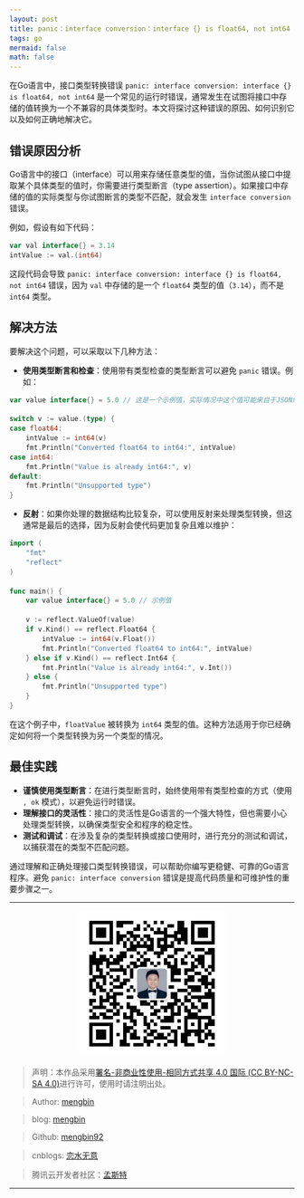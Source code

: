 ```yaml
---
layout: post
title: panic：interface conversion：interface {} is float64, not int64
tags: go
mermaid: false
math: false
---    
```


在Go语言中，接口类型转换错误 `panic: interface conversion: interface {} is float64, not int64` 是一个常见的运行时错误，通常发生在试图将接口中存储的值转换为一个不兼容的具体类型时。本文将探讨这种错误的原因、如何识别它以及如何正确地解决它。

## 错误原因分析

Go语言中的接口（interface）可以用来存储任意类型的值，当你试图从接口中提取某个具体类型的值时，你需要进行类型断言（type assertion）。如果接口中存储的值的实际类型与你试图断言的类型不匹配，就会发生 `interface conversion` 错误。

例如，假设有如下代码：

```go
var val interface{} = 3.14
intValue := val.(int64)
```

这段代码会导致 `panic: interface conversion: interface {} is float64, not int64` 错误，因为 `val` 中存储的是一个 `float64` 类型的值（`3.14`），而不是 `int64` 类型。

## 解决方法

要解决这个问题，可以采取以下几种方法：

- **使用类型断言和检查**：使用带有类型检查的类型断言可以避免 `panic` 错误。例如：

```go
var value interface{} = 5.0 // 这是一个示例值，实际情况中这个值可能来自于JSON解码或其他地方

switch v := value.(type) {
case float64:
    intValue := int64(v)
    fmt.Println("Converted float64 to int64:", intValue)
case int64:
    fmt.Println("Value is already int64:", v)
default:
    fmt.Println("Unsupported type")
}
```

- **反射**：如果你处理的数据结构比较复杂，可以使用反射来处理类型转换，但这通常是最后的选择，因为反射会使代码更加复杂且难以维护：

```go
import (
    "fmt"
    "reflect"
)

func main() {
    var value interface{} = 5.0 // 示例值

    v := reflect.ValueOf(value)
    if v.Kind() == reflect.Float64 {
        intValue := int64(v.Float())
        fmt.Println("Converted float64 to int64:", intValue)
    } else if v.Kind() == reflect.Int64 {
        fmt.Println("Value is already int64:", v.Int())
    } else {
        fmt.Println("Unsupported type")
    }
}
```

在这个例子中，`floatValue` 被转换为 `int64` 类型的值。这种方法适用于你已经确定如何将一个类型转换为另一个类型的情况。

## 最佳实践

- **谨慎使用类型断言**：在进行类型断言时，始终使用带有类型检查的方式（使用 `, ok` 模式），以避免运行时错误。
- **理解接口的灵活性**：接口的灵活性是Go语言的一个强大特性，但也需要小心处理类型转换，以确保类型安全和程序的稳定性。
- **测试和调试**：在涉及复杂的类型转换或接口使用时，进行充分的测试和调试，以捕获潜在的类型不匹配问题。

通过理解和正确处理接口类型转换错误，可以帮助你编写更稳健、可靠的Go语言程序。避免 `panic: interface conversion` 错误是提高代码质量和可维护性的重要步骤之一。  

---

<div align="center">
  <img src="../img/qrcode_wechat.jpg" alt="孟斯特">
</div>

> 声明：本作品采用[署名-非商业性使用-相同方式共享 4.0 国际 (CC BY-NC-SA 4.0)](https://creativecommons.org/licenses/by-nc-sa/4.0/deed.zh)进行许可，使用时请注明出处。  

> Author: [mengbin](mengbin1992@outlook.com)  

> blog: [mengbin](https://mengbin.top)  

> Github: [mengbin92](https://mengbin92.github.io/)  

> cnblogs: [恋水无意](https://www.cnblogs.com/lianshuiwuyi/)  

> 腾讯云开发者社区：[孟斯特](https://cloud.tencent.com/developer/user/6649301)  

---
